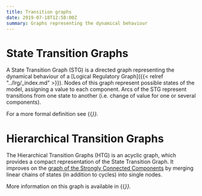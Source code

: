 ```yaml
---
title: Transition graphs
date: 2019-07-18T12:58:00Z
summary: Graphs representing the dynamical behaviour
---
```



State Transition Graphs
=======================

A State Transition Graph (STG) is a directed graph representing the
dynamical behaviour of a [Logical Regulatory Graph]({{< relref "../lrg/_index.md" >}}).
Nodes of this graph represent possible states of the model, assigning
a value to each component. Arcs of the STG represent transitions from
one state to another (i.e. change of value for one or several components).

For a more formal definition see {{<cite Naldi2011 />}}.



Hierarchical Transition Graphs
==============================

The Hierarchical Transition Graphs (HTG) is an acyclic graph, which provides
a compact representation of the State Transition Graph. It improves on
the [graph of the Strongly Connected Components](TODO/../tools/scc) by merging
linear chains of states (in addition to cycles) into single nodes.

More information on this graph is available in
{{<cite Berenguier2013 />}}.


